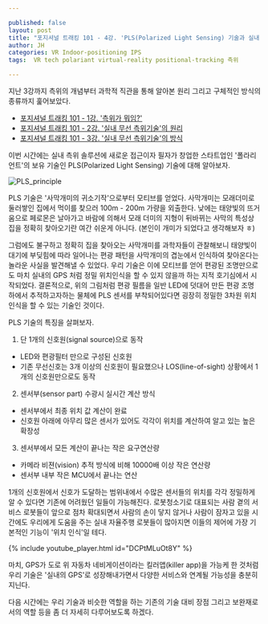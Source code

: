 ```yaml
---

published: false
layout: post
title: "포지셔널 트래킹 101 - 4강. 'PLS(Polarized Light Sensing) 기술과 실내 측위"
author: JH
categories: VR Indoor-positioning IPS
tags:  VR tech polariant virtual-reality positional-tracking 측위

---
```


지난 3강까지 측위의 개념부터 과학적 직관을 통해 알아본 원리 그리고 구체적인 방식의 종류까지 훑어보았다.

  * [포지셔널 트래킹 101 - 1강. '측위가 뭐임?']({{site.baseurl}}/vr/indoor-positioning/ips/2016/09/10/positional-tracking-101-1.html)
  * [포지셔널 트래킹 101 - 2강. '실내 무선 측위기술'의 원리]({{site.baseurl}}/vr/indoor-positioning/ips/2017/10/22/positional-tracking-101-2.html)
  * [포지셔널 트래킹 101 - 3강. '실내 무선 측위기술'의 방식]({{site.baseurl}}/vr/indoor-positioning/ips/2017/12/10/positional-tracking-101-3.html)


이번 시간에는 실내 측위 솔루션에 새로운 접근이자 필자가 창업한 스타트업인 '폴라리언트'의 보유 기술인 PLS(Polarized Light Sensing) 기술에 대해 알아보자.

![PLS_principle]({{site.baseurl}}/images/pls_1.png)

PLS 기술은 '사막개미의 귀소기작'으로부터 모티브를 얻었다. 사막개미는 모래더미로 둘러쌓인 집에서 먹이를 찾으러 100m - 200m 가량을 외출한다. 낮에는 태양빛의 뜨거움으로 페로몬은 날아가고 바람에 의해서 모래 더미의 지형이 뒤바뀌는 사막의 특성상 집을 정확히 찾아오기란 여간 쉬운게 아니다. (본인이 개미가 되었다고 생각해보자 ㅎ)

그럼에도 불구하고 정확히 집을 찾아오는 사막개미를 과학자들이 관찰해보니 태양빛이 대기에 부딪힘에 따라 일어나는 편광 패턴을 사막개미의 겹눈에서 인식하여 찾아온다는 놀라운 사실을 발견해낼 수 있었다. 우리 기술은 이에 모티브를 얻어 편광된 조명만으로도 마치 실내의 GPS 처럼 정밀 위치인식을 할 수 있지 않을까 하는 지적 호기심에서 시작되었다. 결론적으로, 위의 그림처럼 편광 필름을 일반 LED에 덧대어 만든 편광 조명 하에서 추적하고자하는 물체에 PLS 센서를 부착되어있다면 굉장히 정밀한 3차원 위치인식을 할 수 있는 기술인 것이다.

PLS 기술의 특징을 살펴보자.

1. 단 1개의 신호원(signal source)으로 동작
  * LED와 편광필터 만으로 구성된 신호원
  * 기존 무선신호는 3개 이상의 신호원이 필요했으나 LOS(line-of-sight) 상황에서 1개의 신호원만으로도 동작

2. 센서부(sensor part) 수광시 실시간 계산 방식
  * 센서부에서 최종 위치 값 계산이 완료
  * 신호원 아래에 아무리 많은 센서가 있어도 각각이 위치를 계산하여 알고 있는 높은 확장성

3. 센서부에서 모든 계산이 끝나는 작은 요구연산량
  * 카메라 비젼(vision) 추적 방식에 비해 10000배 이상 작은 연산량
  * 센서부 내부 작은 MCU에서 끝나는 연산

1개의 신호원에서 신호가 도달하는 범위내에서 수많은 센서들의 위치를 각각 정밀하게 알 수 있다면 기존에 어려웠던 일들이 가능해진다. 로봇청소기로 대표되는 사람 곁의 서비스 로봇들이 앞으로 점차 확대되면서 사람의 손이 닿지 않거나 사람이 잠자고 있을 시간에도 우리에게 도움을 주는 실내 자율주행 로봇들이 많아지면 이들의 제어에 가장 기본적인 기능이 '위치 인식'일 테다.

{% include youtube_player.html id="DCPtMLuOt8Y" %}

마치, GPS가 도로 위 자동차 네비게이션이라는 킬러앱(killer app)을 가능케 한 것처럼 우리 기술은 '실내의 GPS'로 성장해내가면서 다양한 서비스와 연계될 가능성을 충분히 지닌다.

다음 시간에는 우리 기술과 비슷한 역할을 하는 기존의 기술 대비 장점 그리고 보완재로서의 역할 등을 좀 더 자세히 다루어보도록 하겠다.
